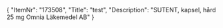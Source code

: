 {
  "ItemNr": "173508",
  "Title": "test",
  "Description": "SUTENT, kapsel, hård 25 mg Omnia Läkemedel AB"
}